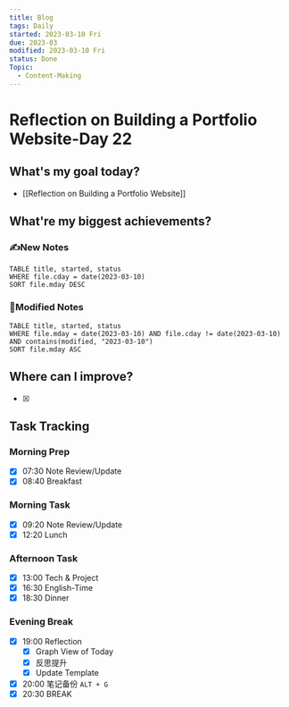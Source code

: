 ```yaml
---
title: Blog
tags: Daily
started: 2023-03-10 Fri
due: 2023-03
modified: 2023-03-10 Fri
status: Done
Topic:
  - Content-Making
---
```

# Reflection on Building a Portfolio Website-Day 22
## What's my goal today?
- [[Reflection on Building a Portfolio Website]]
## What're my biggest achievements?
### ✍️New Notes

```dataview
TABLE title, started, status
WHERE file.cday = date(2023-03-10)
SORT file.mday DESC
```

### 📝Modified Notes

```dataview
TABLE title, started, status
WHERE file.mday = date(2023-03-10) AND file.cday != date(2023-03-10) AND contains(modified, "2023-03-10")
SORT file.mday ASC
```

## Where can I improve?
- [x] 
## Task Tracking
### Morning Prep
- [x] 07:30 Note Review/Update
- [x] 08:40 Breakfast
### Morning Task
- [x] 09:20 Note Review/Update
- [x] 12:20 Lunch
### Afternoon Task
- [x] 13:00 Tech & Project
- [x] 16:30 English-Time
- [x] 18:30 Dinner
### Evening Break
- [x] 19:00 Reflection
	- [x] Graph View of Today
	- [x] 反思提升
	- [x] Update Template 
- [x] 20:00 笔记备份 `ALT + G`
- [x] 20:30 BREAK